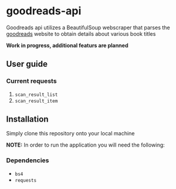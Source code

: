 # goodreads-api
Goodreads api utilizes a BeautifulSoup webscraper that parses the [goodreads](https://www.goodreads.com/?ref=nav_hom) website to obtain details about various book titles

**Work in progress, additional featurs are planned**

## User guide
### Current requests
1. `scan_result_list`
2. `scan_result_item`

## Installation
Simply clone this repository onto your local machine

**NOTE:** In order to run the application you will need the following:

### Dependencies
- `bs4`
- `requests`

